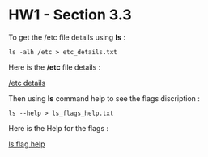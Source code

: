 # HW1 - Section 3.3

To get the /etc file details using **ls** :

```
ls -alh /etc > etc_details.txt
```

Here is the **/etc** file details :

[/etc details](https://github.com/alijafari79/Python_Lab/blob/main/HW1/Section_3.3/etc_details.txt)

Then using **ls** command help to see the flags discription :

```
ls --help > ls_flags_help.txt
```

Here is the Help for the flags :

[ls flag help](https://github.com/alijafari79/Python_Lab/blob/main/HW1/Section_3.3/ls_flags_help.txt)
